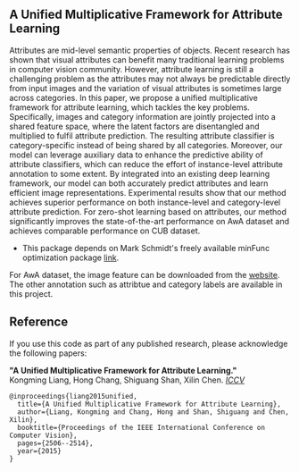 ## A Unified Multiplicative Framework for Attribute Learning

Attributes are mid-level semantic properties of objects. Recent research has shown that visual attributes can benefit many traditional learning problems in computer vision community. However, attribute learning is still a challenging problem as the attributes may not always be predictable directly from input images and the variation of visual attributes is sometimes large across categories. In this paper, we propose a unified multiplicative framework for attribute learning, which tackles the key problems. Specifically, images and category information are jointly projected into a shared feature space, where the latent factors are disentangled and multiplied to fulfil attribute prediction. The resulting attribute classifier is category-specific instead of being shared by all  categories. Moreover, our model can leverage auxiliary data to enhance the predictive ability of attribute classifiers, which can reduce the effort of instance-level attribute annotation to some extent. By integrated into an existing deep learning framework, our model can both accurately predict attributes and learn efficient image representations. Experimental results show that our method achieves superior performance on both instance-level and category-level attribute prediction. For zero-shot learning based on attributes, our method significantly improves the state-of-the-art performance on AwA dataset and achieves comparable performance on CUB dataset.

* This package depends on Mark Schmidt's freely available minFunc optimization package [link](http://www.cs.ubc.ca/~schmidtm/Software/minFunc/minFunc.html).

For AwA dataset, the image feature can be downloaded from the [website](http://attributes.kyb.tuebingen.mpg.de/). The other annotation such as attribtue and category labels are available in this project.

## Reference

If you use this code as part of any published research, please acknowledge the
following papers:

**"A Unified Multiplicative Framework for Attribute Learning."**  
Kongming Liang, Hong Chang, Shiguang Shan, Xilin Chen. *[ICCV](http://vipl.ict.ac.cn/sites/default/files/papers/files/2015_ICCV_A%20Unified%20Multiplicative%20Framework%20for%20Attribute%20Learning.pdf)*

	@inproceedings{liang2015unified,
	  title={A Unified Multiplicative Framework for Attribute Learning},
	  author={Liang, Kongming and Chang, Hong and Shan, Shiguang and Chen, Xilin},
	  booktitle={Proceedings of the IEEE International Conference on Computer Vision},
	  pages={2506--2514},
	  year={2015}
	}